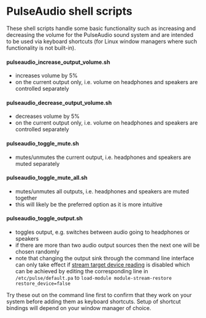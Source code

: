 # PulseAudio shell scripts

These shell scripts handle some basic functionality such as increasing and decreasing the volume for the PulseAudio sound system and are intended to be used via keyboard shortcuts (for Linux window managers where such functionality is not built-in).


#### pulseaudio\_increase\_output\_volume.sh
- increases volume by 5%
- on the current output only, i.e. volume on headphones and speakers are controlled separately

#### pulseaudio\_decrease\_output\_volume.sh
- decreases volume by 5%
- on the current output only, i.e. volume on headphones and speakers are controlled separately

#### pulseaudio\_toggle\_mute.sh
- mutes/unmutes the current output, i.e. headphones and speakers are muted separately

#### pulseaudio\_toggle\_mute\_all.sh
- mutes/unmutes all outputs, i.e. headphones and speakers are muted together
- this will likely be the preferred option as it is more intuitive

#### pulseaudio\_toggle\_output.sh
- toggles output, e.g. switches between audio going to headphones or speakers
- if there are more than two audio output sources then the next one will be chosen randomly
- note that changing the output sink through the command line interface can only take effect if [stream target device reading](https://www.freedesktop.org/wiki/Software/PulseAudio/Documentation/User/DefaultDevice/) is disabled which can be achieved by editing the corresponding line in `/etc/pulse/default.pa` to ```load-module module-stream-restore restore_device=false```

Try these out on the command line first to confirm that they work on your system before adding them as keyboard shortcuts. Setup of shortcut bindings will depend on your window manager of choice.
